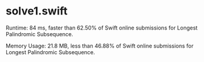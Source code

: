 # solve1.swift

Runtime: 84 ms, faster than 62.50% of Swift online submissions for Longest Palindromic Subsequence.

Memory Usage: 21.8 MB, less than 46.88% of Swift online submissions for Longest Palindromic Subsequence.

